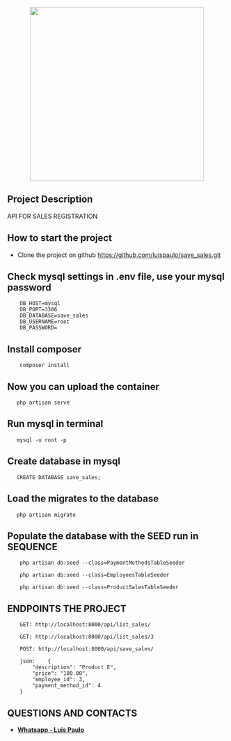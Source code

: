 
<p align="center"><a href="https://laravel.com" target="_blank"><img src="https://www.eureciclo.com.br/img/selo-horizontal.ea6b8657.png" width="400"></a></p>
</p>

## Project Description
API FOR SALES REGISTRATION

## How to start the project
- Clone the project on github
https://github.com/luispaulo/save_sales.git

## Check mysql settings in .env file, use your mysql password

```DB_CONNECTION=mysql
    DB_HOST=mysql
    DB_PORT=3306
    DB_DATABASE=save_sales
    DB_USERNAME=root
    DB_PASSWORD=
```

## Install composer
```
    composer install
```

## Now you can upload the container
```
   php artisan serve
```

## Run mysql in terminal
```
   mysql -u root -p 
```
## Create database in mysql
```
   CREATE DATABASE save_sales;
```

## Load the migrates to the database
```
   php artisan migrate
```

## Populate the database with the SEED run in SEQUENCE
```
    php artisan db:seed --class=PaymentMethodsTableSeeder

    php artisan db:seed --class=EmployeesTableSeeder   

    php artisan db:seed --class=ProductSalesTableSeeder 
```

## ENDPOINTS THE PROJECT
```
    GET: http://localhost:8000/api/list_sales/

    GET: http://localhost:8000/api/list_sales/3

    POST: http://localhost:8000/api/save_sales/

    json:    {
        "description": "Product E",
        "price": "100.00",
        "employee_id": 3,
        "payment_method_id": 4
    }
```


## QUESTIONS AND CONTACTS
- **[Whatsapp - Luis Paulo ](https://api.whatsapp.com/send?phone=5561982481004)**
